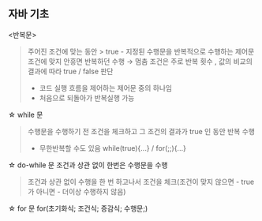 ## 자바 기초 

<반복문>
> 주어진 조건에 맞는 동안 > true - 지정된 수행문을 반복적으로 수행하는 제어문
> 조건에 맞지 안흥면 반복하던 수행 → 멈춤
> 조건은 주로 반복 횟수 , 값의 비교의 결과에 따라 true / false 판단 
> - 코드 실행 흐름을 제어하는 제어문 중의 하나임
> - 처음으로 되돌아가 반복실행 가능

☆ while 문 
> 수행문을 수행하기 전 조건을 체크하고 그 조건의 결과가 true 인 동안 반복 수행
> - 무한반복할 수도 있음 while(true){...} / for(;;){...}

☆ do-while 문
조건과 상관 없이 한번은 수행문을 수행
> 조건과 상관 없이 수행을 한 번 하고나서 조건을 체크(조건이 맞지 않으면 - true가 아니면 - 더이상 수행하지 않음)

☆ for 문 
for(초기화식; 조건식; 증감식; 수행문;)
